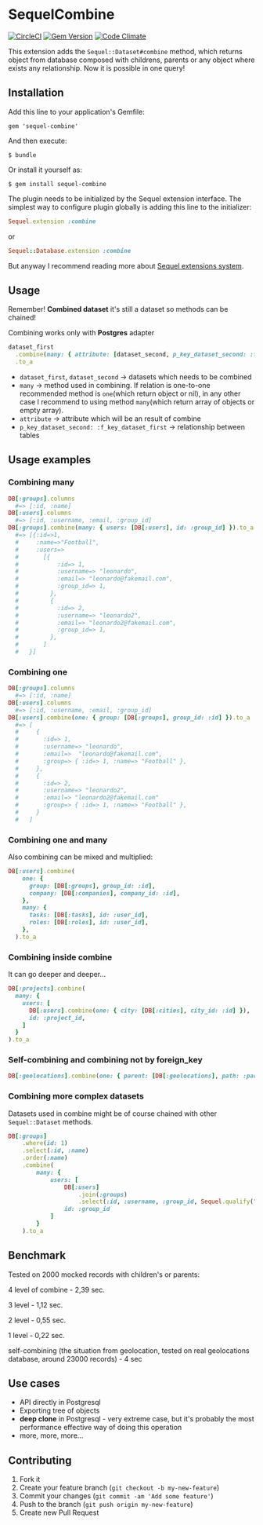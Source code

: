 # SequelCombine
[![CircleCI](https://circleci.com/gh/monterail/sequel-combine/tree/master.svg?style=shield)](https://circleci.com/gh/monterail/sequel-combine/tree/master) [![Gem Version](https://badge.fury.io/rb/sequel-combine.svg)](https://badge.fury.io/rb/sequel-combine) [![Code Climate](https://codeclimate.com/github/monterail/sequel-combine/badges/gpa.svg)](https://codeclimate.com/github/monterail/sequel-combine)

This extension adds the `Sequel::Dataset#combine` method, which returns object from database composed with childrens, parents or any object where exists any relationship. Now it is possible in one query!

## Installation

Add this line to your application's Gemfile:

    gem 'sequel-combine'

And then execute:

    $ bundle

Or install it yourself as:

    $ gem install sequel-combine

The plugin needs to be initialized by the Sequel extension interface. The simplest way to configure plugin globally is adding this line to the initializer:

```ruby
Sequel.extension :combine
```
or
```ruby
Sequel::Database.extension :combine
```

But anyway I recommend reading more about [Sequel extensions system](https://github.com/jeremyevans/sequel/blob/master/doc/extensions.rdoc#sequel-extensions).

## Usage

Remember!
**Combined dataset** it's still a dataset so methods can be chained!

Combining works only with **Postgres** adapter

```ruby
dataset_first
  .combine(many: { attribute: [dataset_second, p_key_dataset_second: :f_key_dataset_first] })
  .to_a
```
* `dataset_first`, `dataset_second` -> datasets which needs to be combined
* `many` -> method used in combining. If relation is one-to-one recommended method is `one`(which return object or nil), in any other case I recommend to using method `many`(which return array of objects or empty array). 
* `attribute` -> attribute which will be an result of combine
* `p_key_dataset_second: :f_key_dataset_first` -> relationship between tables

## Usage examples

### Combining many
```ruby
DB[:groups].columns
  #=> [:id, :name]
DB[:users].columns
  #=> [:id, :username, :email, :group_id]
DB[:groups].combine(many: { users: [DB[:users], id: :group_id] }).to_a
  #=> [{:id=>1,
  #     :name=>"Football",
  #     :users=>
  #       [{
  #           :id=> 1,
  #           :username=> "leonardo",
  #           :email=> "leonardo@fakemail.com",
  #           :group_id=> 1,
  #         },
  #         {
  #           :id=> 2,
  #           :username=> "leonardo2",
  #           :email=> "leonardo2@fakemail.com",
  #           :group_id=> 1,
  #         },
  #       ]
  #   }]
```

### Combining one
```ruby
DB[:groups].columns
  #=> [:id, :name]
DB[:users].columns
  #=> [:id, :username, :email, :group_id]
DB[:users].combine(one: { group: [DB[:groups], group_id: :id] }).to_a
  #=> [
  #     {
  #       :id=> 1,
  #       :username=> "leonardo",
  #       :email=>  "leonardo@fakemail.com",
  #       :group=> { :id=> 1, :name=> "Football" },
  #     },
  #     {
  #       :id=> 2,
  #       :username=> "leonardo2",
  #       :email=> "leonardo2@fakemail.com"
  #       :group=> { :id=> 1, :name=> "Football" },
  #     }
  #   ]
```

### Combining one and many
Also combining can be mixed and multiplied:
```ruby
DB[:users].combine(
    one: {
      group: [DB[:groups], group_id: :id],
      company: [DB[:companies], company_id: :id],
    },
    many: {
      tasks: [DB[:tasks], id: :user_id],
      roles: [DB[:roles], id: :user_id],
    },
  ).to_a
```

### Combining inside combine
It can go deeper and deeper...
```ruby
DB[:projects].combine(
  many: {
    users: [
      DB[:users].combine(one: { city: [DB[:cities], city_id: :id] }),
      id: :project_id,
    ]
  }
).to_a
```

### Self-combining and combining not by foreign_key
```ruby
DB[:geolocations].combine(one: { parent: [DB[:geolocations], path: :parent_path] }).to_a
```

### Combining more complex datasets
Datasets used in combine might be of course chained with other `Sequel::Dataset` methods.
```ruby
DB[:groups]
    .where(id: 1)
    .select(:id, :name)
    .order(:name)
    .combine(
        many: { 
            users: [
                DB[:users]
                    .join(:groups)
                    .select(:id, :username, :group_id, Sequel.qualify("groups", "name")), 
                id: :group_id
            ] 
        }
    ).to_a
```

## Benchmark
Tested on 2000 mocked records with children's or parents:

4 level of combine - 2,39 sec.

3 level - 1,12 sec.

2 level - 0,55 sec.

1 level - 0,22 sec.

self-combining (the situation from geolocation, tested on real geolocations database, around 23000 records) - 4 sec

## Use cases

* API directly in Postgresql
* Exporting tree of objects
* **deep clone** in Postgresql - very extreme case, but it's probably the most performance effective way of doing this operation
* more, more, more...

## Contributing

1. Fork it
2. Create your feature branch (`git checkout -b my-new-feature`)
3. Commit your changes (`git commit -am 'Add some feature'`)
4. Push to the branch (`git push origin my-new-feature`)
5. Create new Pull Request
